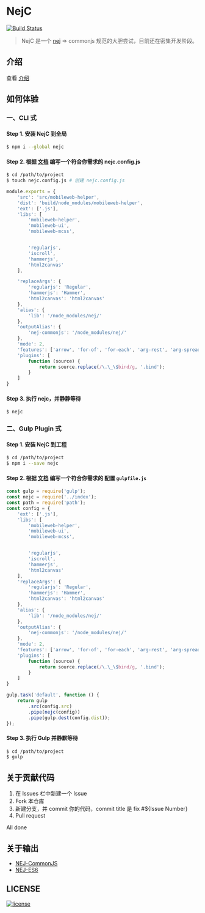# NejC
[![Build Status][travis-image]][travis-url]
> NejC 是一个 [nej](https://github.com/genify/nej) => commonjs 规范的大胆尝试，目前还在密集开发阶段。

## 介绍
查看 [介绍](./docs/intro.md)
 
## 如何体验
### 一、CLI 式
#### Step 1. 安装 NejC 到全局
```bash
$ npm i --global nejc
```

#### Step 2. 根据 [文档](./docs/start.md) 编写一个符合你需求的 nejc.config.js
```bash
$ cd /path/to/project
$ touch nejc.config.js # 创建 nejc.config.js
```

```javascript
module.exports = {
    'src': 'src/mobileweb-helper',
    'dist': 'build/node_modules/mobileweb-helper',
	'ext': ['.js'],
	'libs': [
    	'mobileweb-helper',
        'mobileweb-ui',
        'mobileweb-mcss',


        'regularjs',
        'iscroll',
        'hammerjs',
        'html2canvas'
    ],

    'replaceArgs': {
    	'regularjs': 'Regular',
    	'hammerjs': 'Hammer',
        'html2canvas': 'html2canvas'
    },
    'alias': {
        'lib': '/node_modules/nej/'
    },
    'outputAlias': {
        'nej-commonjs': '/node_modules/nej/'
    },
    'mode': 2,
    'features': ['arrow', 'for-of', 'for-each', 'arg-rest', 'arg-spread', 'obj-method', 'obj-shorthand', 'no-strict', 'exponent', 'multi-var'],
    'plugins': [
        function (source) {
            return source.replace(/\.\_\$bind/g, '.bind');
        }
    ]
}
```
#### Step 3. 执行 nejc，并静静等待
```bash
$ nejc
```

### 二、Gulp Plugin 式
#### Step 1. 安装 NejC 到工程
```bash
$ cd /path/to/project
$ npm i --save nejc
```
#### Step 2. 根据 [文档](./docs/start.md) 编写一个符合你需求的 配置 `gulpfile.js`
```javascript
const gulp = require('gulp');
const nejc = require('../index');
const path = require('path');
const config = {
    'ext': ['.js'],
    'libs': [
        'mobileweb-helper',
        'mobileweb-ui',
        'mobileweb-mcss',


        'regularjs',
        'iscroll',
        'hammerjs',
        'html2canvas'
    ],
    'replaceArgs': {
        'regularjs': 'Regular',
        'hammerjs': 'Hammer',
        'html2canvas': 'html2canvas'
    },
    'alias': {
        'lib': '/node_modules/nej/'
    },
    'outputAlias': {
        'nej-commonjs': '/node_modules/nej/'
    },
    'mode': 2,
    'features': ['arrow', 'for-of', 'for-each', 'arg-rest', 'arg-spread', 'obj-method', 'obj-shorthand', 'no-strict', 'exponent', 'multi-var'],
    'plugins': [
        function (source) {
            return source.replace(/\.\_\$bind/g, '.bind');
        }
    ]
}

gulp.task('default', function () {
    return gulp
        .src(config.src)
        .pipe(nejc(config))
        .pipe(gulp.dest(config.dist));
});
```
#### Step 3. 执行 Gulp 并静默等待
```bash
$ cd /path/to/project
$ gulp
```

## 关于贡献代码
1. 在 Issues 栏中新建一个 Issue
2. Fork 本仓库
3. 新建分支，并 commit 你的代码，commit title 是 fix #${Issue Number}
4. Pull request

All done

## 关于输出
* [NEJ-CommonJS](https://www.npmjs.com/package/nej-commonjs) 
* [NEJ-ES6](https://www.npmjs.com/package/nej-es6) 

## LICENSE
[![license][license-image]][license-url]

[license-url]: https://github.com/kaola-fed/NEK/blob/master/LICENSE
[license-image]: https://img.shields.io/github/license/kaola-fed/NEK.svg

[travis-image]: https://travis-ci.org/kaola-fed/NejC.svg?branch=master
[travis-url]: https://travis-ci.org/kaola-fed/NejC
